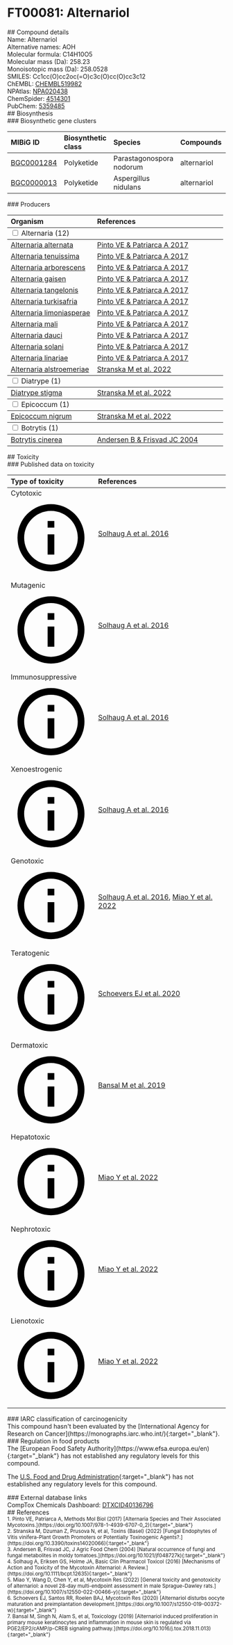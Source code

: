 
# FT00081: Alternariol
<div class="molecule_image" style="float:left">
<img data-smiles= CC1=CC(O)=CC2=C1C1=CC(O)=CC(O)=C1C(=O)O2 data-smiles-options="{ 'width': 350, 'height': 350 }" />
</div>
## Compound details
<div style="overflow:hidden">
Name: Alternariol<br>
    Alternative names: AOH<br>
Molecular formula: C14H10O5<br>
Molecular mass (Da): 258.23<br>
Monoisotopic mass (Da): 258.0528<br>
<div class="break_all">
SMILES: Cc1cc(O)cc2oc(=O)c3c(O)cc(O)cc3c12<br>
</div>
        ChEMBL: <a href=https://www.ebi.ac.uk/chembl/compound_report_card/CHEMBL519982 target="_blank">CHEMBL519982</a><br>
        NPAtlas: <a href=https://www.npatlas.org/explore/compounds/NPA020438 target="_blank">NPA020438</a><br>
        ChemSpider: <a href=https://www.chemspider.com/Chemical-Structure.4514301.html target="_blank">4514301</a><br>
        PubChem: <a href=https://pubchem.ncbi.nlm.nih.gov/compound/5359485 target="_blank">5359485</a><br>
</div>

<div markdown="block" class="section">
## Biosynthesis
<div markdown="block" class="subsection">
### Biosynthetic gene clusters
<table>
<thead>
<tr>
<th style="text-align: left;" role="columnheader" data-sort-default>MIBiG ID</th>
<th style="text-align: left;" role="columnheader">Biosynthetic class</th>
<th style="text-align: left;" role="columnheader">Species</th>
<th style="text-align: left;" role="columnheader">Compounds</th>
<th style="text-align: left;" role="columnheader">Complete</th>
<th style="text-align: left;" role="columnheader">Minimal entry</th>
</tr>
</thead>
<tbody>
        <tr>
        <td style="text-align: left;"><a href="https://mibig.secondarymetabolites.org/repository/BGC0001284" target="_blank">BGC0001284</a></td>
        <td style="text-align: left;">Polyketide</td>
        <td style="text-align: left;">Parastagonospora nodorum</td>
        <td style="text-align: left;">alternariol</td>
        <td style="text-align: left;">unknown</td>
        <td style="text-align: left;">True</td>
        </tr>
        <tr>
        <td style="text-align: left;"><a href="https://mibig.secondarymetabolites.org/repository/BGC0000013" target="_blank">BGC0000013</a></td>
        <td style="text-align: left;">Polyketide</td>
        <td style="text-align: left;">Aspergillus nidulans</td>
        <td style="text-align: left;">alternariol</td>
        <td style="text-align: left;">unknown</td>
        <td style="text-align: left;">True</td>
        </tr>
</tbody>
</table>
</div>

<div markdown="block" class="subsection">
### Producers
<table>
<thead>
<tr>
<th style="text-align: left;" role="columnheader" width="40%" data-sort-default>Organism</th>
<th style="text-align: left;" role="columnheader" width="60%">References</th>
</tr>
</thead>
        <tbody class="header">
        <tr>
        <td style="text-align: left;" colspan="2">
        <input type="checkbox" data-toggle="toggle" id=Alternaria>
        <label for=Alternaria>Alternaria (12)</label>
        </td>
        </tr>
        </tbody>
        <tbody class="hide">
                <tr>
                <td style="text-align: left;"><a href="https://www.ncbi.nlm.nih.gov/Taxonomy/Browser/wwwtax.cgi?mode=Info&id=5599" target="_blank">Alternaria alternata</a></td>
                <td style="text-align: left;"><a href="#REF00286">Pinto VE &amp; Patriarca A 2017</a></td>
                </tr>
                <tr>
                <td style="text-align: left;"><a href="https://www.ncbi.nlm.nih.gov/Taxonomy/Browser/wwwtax.cgi?mode=Info&id=119927" target="_blank">Alternaria tenuissima</a></td>
                <td style="text-align: left;"><a href="#REF00286">Pinto VE &amp; Patriarca A 2017</a></td>
                </tr>
                <tr>
                <td style="text-align: left;"><a href="https://www.ncbi.nlm.nih.gov/Taxonomy/Browser/wwwtax.cgi?mode=Info&id=156630" target="_blank">Alternaria arborescens</a></td>
                <td style="text-align: left;"><a href="#REF00286">Pinto VE &amp; Patriarca A 2017</a></td>
                </tr>
                <tr>
                <td style="text-align: left;"><a href="https://www.ncbi.nlm.nih.gov/Taxonomy/Browser/wwwtax.cgi?mode=Info&id=167740" target="_blank">Alternaria gaisen</a></td>
                <td style="text-align: left;"><a href="#REF00286">Pinto VE &amp; Patriarca A 2017</a></td>
                </tr>
                <tr>
                <td style="text-align: left;"><a href="https://www.ncbi.nlm.nih.gov/Taxonomy/Browser/wwwtax.cgi?mode=Info&id=232506" target="_blank">Alternaria tangelonis</a></td>
                <td style="text-align: left;"><a href="#REF00286">Pinto VE &amp; Patriarca A 2017</a></td>
                </tr>
                <tr>
                <td style="text-align: left;"><a href="https://www.ncbi.nlm.nih.gov/Taxonomy/Browser/wwwtax.cgi?mode=Info&id=232086" target="_blank">Alternaria turkisafria</a></td>
                <td style="text-align: left;"><a href="#REF00286">Pinto VE &amp; Patriarca A 2017</a></td>
                </tr>
                <tr>
                <td style="text-align: left;"><a href="https://www.ncbi.nlm.nih.gov/Taxonomy/Browser/wwwtax.cgi?mode=Info&id=232503" target="_blank">Alternaria limoniasperae</a></td>
                <td style="text-align: left;"><a href="#REF00286">Pinto VE &amp; Patriarca A 2017</a></td>
                </tr>
                <tr>
                <td style="text-align: left;"><a href="https://www.ncbi.nlm.nih.gov/Taxonomy/Browser/wwwtax.cgi?mode=Info&id=167741" target="_blank">Alternaria mali</a></td>
                <td style="text-align: left;"><a href="#REF00286">Pinto VE &amp; Patriarca A 2017</a></td>
                </tr>
                <tr>
                <td style="text-align: left;"><a href="https://www.ncbi.nlm.nih.gov/Taxonomy/Browser/wwwtax.cgi?mode=Info&id=48095" target="_blank">Alternaria dauci</a></td>
                <td style="text-align: left;"><a href="#REF00286">Pinto VE &amp; Patriarca A 2017</a></td>
                </tr>
                <tr>
                <td style="text-align: left;"><a href="https://www.ncbi.nlm.nih.gov/Taxonomy/Browser/wwwtax.cgi?mode=Info&id=48100" target="_blank">Alternaria solani</a></td>
                <td style="text-align: left;"><a href="#REF00286">Pinto VE &amp; Patriarca A 2017</a></td>
                </tr>
                <tr>
                <td style="text-align: left;"><a href="https://www.ncbi.nlm.nih.gov/Taxonomy/Browser/wwwtax.cgi?mode=Info&id=378261" target="_blank">Alternaria linariae</a></td>
                <td style="text-align: left;"><a href="#REF00286">Pinto VE &amp; Patriarca A 2017</a></td>
                </tr>
                <tr>
                <td style="text-align: left;"><a href="https://www.ncbi.nlm.nih.gov/Taxonomy/Browser/wwwtax.cgi?mode=Info&id=1111114" target="_blank">Alternaria alstroemeriae</a></td>
                <td style="text-align: left;"><a href="#REF00345">Stranska M et al. 2022</a></td>
                </tr>
        </tbody>
        <tbody class="header">
        <tr>
        <td style="text-align: left;" colspan="2">
        <input type="checkbox" data-toggle="toggle" id=Diatrype>
        <label for=Diatrype>Diatrype (1)</label>
        </td>
        </tr>
        </tbody>
        <tbody class="hide">
                <tr>
                <td style="text-align: left;"><a href="https://www.ncbi.nlm.nih.gov/Taxonomy/Browser/wwwtax.cgi?mode=Info&id=117547" target="_blank">Diatrype stigma</a></td>
                <td style="text-align: left;"><a href="#REF00345">Stranska M et al. 2022</a></td>
                </tr>
        </tbody>
        <tbody class="header">
        <tr>
        <td style="text-align: left;" colspan="2">
        <input type="checkbox" data-toggle="toggle" id=Epicoccum>
        <label for=Epicoccum>Epicoccum (1)</label>
        </td>
        </tr>
        </tbody>
        <tbody class="hide">
                <tr>
                <td style="text-align: left;"><a href="https://www.ncbi.nlm.nih.gov/Taxonomy/Browser/wwwtax.cgi?mode=Info&id=105696" target="_blank">Epicoccum nigrum</a></td>
                <td style="text-align: left;"><a href="#REF00345">Stranska M et al. 2022</a></td>
                </tr>
        </tbody>
        <tbody class="header">
        <tr>
        <td style="text-align: left;" colspan="2">
        <input type="checkbox" data-toggle="toggle" id=Botrytis>
        <label for=Botrytis>Botrytis (1)</label>
        </td>
        </tr>
        </tbody>
        <tbody class="hide">
                <tr>
                <td style="text-align: left;"><a href="https://www.ncbi.nlm.nih.gov/Taxonomy/Browser/wwwtax.cgi?mode=Info&id=40559" target="_blank">Botrytis cinerea</a></td>
                <td style="text-align: left;"><a href="#REF00373">Andersen B &amp; Frisvad JC 2004</a></td>
                </tr>
        </tbody>
</table>
</div>
</div>

<div markdown="block" class="section">
## Toxicity
<div markdown="block" class="subsection">
### Published data on toxicity
<table>
<thead>
<tr>
<th style="text-align: left;" role="columnheader" width="40%" data-sort-default>Type of toxicity</th>
<th style="text-align: left;" role="columnheader" width="60%">References</th>
</tr>
</thead>
<tbody>
<tr>
<td style="text-align: left;">Cytotoxic <span class="twemoji" title="Toxic to cells"><svg xmlns="http://www.w3.org/2000/svg" viewBox="0 0 24 24"><path d="M11 9h2V7h-2m1 13c-4.41 0-8-3.59-8-8s3.59-8 8-8 8 3.59 8 8-3.59 8-8 8m0-18A10 10 0 0 0 2 12a10 10 0 0 0 10 10 10 10 0 0 0 10-10A10 10 0 0 0 12 2m-1 15h2v-6h-2v6Z"></path></svg></span></td>
<td style="text-align: left;"><a href="#REF00071">Solhaug A et al. 2016</a></td>
</tr>
<tr>
<td style="text-align: left;">Mutagenic <span class="twemoji" title="Is able to cause mutations in DNA"><svg xmlns="http://www.w3.org/2000/svg" viewBox="0 0 24 24"><path d="M11 9h2V7h-2m1 13c-4.41 0-8-3.59-8-8s3.59-8 8-8 8 3.59 8 8-3.59 8-8 8m0-18A10 10 0 0 0 2 12a10 10 0 0 0 10 10 10 10 0 0 0 10-10A10 10 0 0 0 12 2m-1 15h2v-6h-2v6Z"></path></svg></span></td>
<td style="text-align: left;"><a href="#REF00071">Solhaug A et al. 2016</a></td>
</tr>
<tr>
<td style="text-align: left;">Immunosuppressive <span class="twemoji" title="Inhibits the immune system"><svg xmlns="http://www.w3.org/2000/svg" viewBox="0 0 24 24"><path d="M11 9h2V7h-2m1 13c-4.41 0-8-3.59-8-8s3.59-8 8-8 8 3.59 8 8-3.59 8-8 8m0-18A10 10 0 0 0 2 12a10 10 0 0 0 10 10 10 10 0 0 0 10-10A10 10 0 0 0 12 2m-1 15h2v-6h-2v6Z"></path></svg></span></td>
<td style="text-align: left;"><a href="#REF00071">Solhaug A et al. 2016</a></td>
</tr>
<tr>
<td style="text-align: left;">Xenoestrogenic <span class="twemoji" title="Imitates the structure and function of estrogen"><svg xmlns="http://www.w3.org/2000/svg" viewBox="0 0 24 24"><path d="M11 9h2V7h-2m1 13c-4.41 0-8-3.59-8-8s3.59-8 8-8 8 3.59 8 8-3.59 8-8 8m0-18A10 10 0 0 0 2 12a10 10 0 0 0 10 10 10 10 0 0 0 10-10A10 10 0 0 0 12 2m-1 15h2v-6h-2v6Z"></path></svg></span></td>
<td style="text-align: left;"><a href="#REF00071">Solhaug A et al. 2016</a></td>
</tr>
<tr>
<td style="text-align: left;">Genotoxic <span class="twemoji" title="Is able to cause DNA damage"><svg xmlns="http://www.w3.org/2000/svg" viewBox="0 0 24 24"><path d="M11 9h2V7h-2m1 13c-4.41 0-8-3.59-8-8s3.59-8 8-8 8 3.59 8 8-3.59 8-8 8m0-18A10 10 0 0 0 2 12a10 10 0 0 0 10 10 10 10 0 0 0 10-10A10 10 0 0 0 12 2m-1 15h2v-6h-2v6Z"></path></svg></span></td>
<td style="text-align: left;"><a href="#REF00071">Solhaug A et al. 2016</a>, <a href="#REF00289">Miao Y et al. 2022</a></td>
</tr>
<tr>
<td style="text-align: left;">Teratogenic <span class="twemoji" title="Inhibits embryonic and/or fetal development"><svg xmlns="http://www.w3.org/2000/svg" viewBox="0 0 24 24"><path d="M11 9h2V7h-2m1 13c-4.41 0-8-3.59-8-8s3.59-8 8-8 8 3.59 8 8-3.59 8-8 8m0-18A10 10 0 0 0 2 12a10 10 0 0 0 10 10 10 10 0 0 0 10-10A10 10 0 0 0 12 2m-1 15h2v-6h-2v6Z"></path></svg></span></td>
<td style="text-align: left;"><a href="#REF00288">Schoevers EJ et al. 2020</a></td>
</tr>
<tr>
<td style="text-align: left;">Dermatoxic <span class="twemoji" title="Toxic to the skin and/or mucous membranes"><svg xmlns="http://www.w3.org/2000/svg" viewBox="0 0 24 24"><path d="M11 9h2V7h-2m1 13c-4.41 0-8-3.59-8-8s3.59-8 8-8 8 3.59 8 8-3.59 8-8 8m0-18A10 10 0 0 0 2 12a10 10 0 0 0 10 10 10 10 0 0 0 10-10A10 10 0 0 0 12 2m-1 15h2v-6h-2v6Z"></path></svg></span></td>
<td style="text-align: left;"><a href="#REF00290">Bansal M et al. 2019</a></td>
</tr>
<tr>
<td style="text-align: left;">Hepatotoxic <span class="twemoji" title="Toxic to the liver"><svg xmlns="http://www.w3.org/2000/svg" viewBox="0 0 24 24"><path d="M11 9h2V7h-2m1 13c-4.41 0-8-3.59-8-8s3.59-8 8-8 8 3.59 8 8-3.59 8-8 8m0-18A10 10 0 0 0 2 12a10 10 0 0 0 10 10 10 10 0 0 0 10-10A10 10 0 0 0 12 2m-1 15h2v-6h-2v6Z"></path></svg></span></td>
<td style="text-align: left;"><a href="#REF00289">Miao Y et al. 2022</a></td>
</tr>
<tr>
<td style="text-align: left;">Nephrotoxic <span class="twemoji" title="Toxic to the kidneys"><svg xmlns="http://www.w3.org/2000/svg" viewBox="0 0 24 24"><path d="M11 9h2V7h-2m1 13c-4.41 0-8-3.59-8-8s3.59-8 8-8 8 3.59 8 8-3.59 8-8 8m0-18A10 10 0 0 0 2 12a10 10 0 0 0 10 10 10 10 0 0 0 10-10A10 10 0 0 0 12 2m-1 15h2v-6h-2v6Z"></path></svg></span></td>
<td style="text-align: left;"><a href="#REF00289">Miao Y et al. 2022</a></td>
</tr>
<tr>
<td style="text-align: left;">Lienotoxic <span class="twemoji" title="Toxic to the spleen"><svg xmlns="http://www.w3.org/2000/svg" viewBox="0 0 24 24"><path d="M11 9h2V7h-2m1 13c-4.41 0-8-3.59-8-8s3.59-8 8-8 8 3.59 8 8-3.59 8-8 8m0-18A10 10 0 0 0 2 12a10 10 0 0 0 10 10 10 10 0 0 0 10-10A10 10 0 0 0 12 2m-1 15h2v-6h-2v6Z"></path></svg></span></td>
<td style="text-align: left;"><a href="#REF00289">Miao Y et al. 2022</a></td>
</tr>
</tbody>
</table>
</div>

<div markdown="block" class="subsection">
### IARC classification of carcinogenicity
<div markdown="block" class="indented_block">
This compound hasn't been evaluated by the [International Agency for Research on Cancer](https://monographs.iarc.who.int/){:target="_blank"}.<br>
</div>
</div>

<div markdown="block" class="subsection">
### Regulation in food products
<div markdown="block" class="indented_block">
The [European Food Safety Authority](https://www.efsa.europa.eu/en){:target="_blank"} has not established any regulatory levels for this compound. <br>

The [U.S. Food and Drug Administration](https://www.fda.gov/){:target="_blank"} has not established any regulatory levels for this compound. <br>

</div>
</div>

<div markdown="block" class="subsection">
### External database links
<div markdown="block" class="indented_block">
CompTox Chemicals Dashboard: <a href=https://comptox.epa.gov/dashboard/chemical/details/DTXCID40136796 target="_blank">DTXCID40136796</a><br>
</div>
</div>
</div>

<div markdown="block" class="section">
## References
<div markdown="block" style="font-size: smaller;">
<span id=REF00286>
1. Pinto VE, Patriarca A, Methods Mol Biol (2017) [Alternaria Species and Their Associated Mycotoxins.](https://doi.org/10.1007/978-1-4939-6707-0_2){:target="_blank"}<br>
</span>

<span id=REF00345>
2. Stranska M, Dzuman Z, Prusova N, et al, Toxins (Basel) (2022) [Fungal Endophytes of Vitis vinifera-Plant Growth Promoters or Potentially Toxinogenic Agents?.](https://doi.org/10.3390/toxins14020066){:target="_blank"}<br>
</span>

<span id=REF00373>
3. Andersen B, Frisvad JC, J Agric Food Chem (2004) [Natural occurrence of fungi and fungal metabolites in moldy tomatoes.](https://doi.org/10.1021/jf048727k){:target="_blank"}<br>
</span>

<span id=REF00071>
4. Solhaug A, Eriksen GS, Holme JA, Basic Clin Pharmacol Toxicol (2016) [Mechanisms of Action and Toxicity of the Mycotoxin Alternariol: A Review.](https://doi.org/10.1111/bcpt.12635){:target="_blank"}<br>
</span>

<span id=REF00289>
5. Miao Y, Wang D, Chen Y, et al, Mycotoxin Res (2022) [General toxicity and genotoxicity of alternariol: a novel 28-day multi-endpoint assessment in male Sprague-Dawley rats.](https://doi.org/10.1007/s12550-022-00466-y){:target="_blank"}<br>
</span>

<span id=REF00288>
6. Schoevers EJ, Santos RR, Roelen BAJ, Mycotoxin Res (2020) [Alternariol disturbs oocyte maturation and preimplantation development.](https://doi.org/10.1007/s12550-019-00372-w){:target="_blank"}<br>
</span>

<span id=REF00290>
7. Bansal M, Singh N, Alam S, et al, Toxicology (2019) [Alternariol induced proliferation in primary mouse keratinocytes and inflammation in mouse skin is regulated via PGE2/EP2/cAMP/p-CREB signaling pathway.](https://doi.org/10.1016/j.tox.2018.11.013){:target="_blank"}<br>
</span>

</div>
</div>

<script type="text/javascript" src="https://unpkg.com/smiles-drawer@2.0.1/dist/smiles-drawer.min.js"></script>
<script>
    SmiDrawer.apply();
</script>